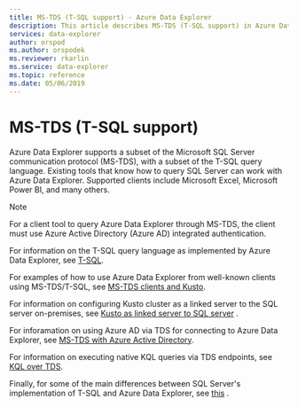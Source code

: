 ```yaml
---
title: MS-TDS (T-SQL support) - Azure Data Explorer
description: This article describes MS-TDS (T-SQL support) in Azure Data Explorer.
services: data-explorer
author: orspod
ms.author: orspodek
ms.reviewer: rkarlin
ms.service: data-explorer
ms.topic: reference
ms.date: 05/06/2019
---
```

# MS-TDS (T-SQL support)

Azure Data Explorer supports a subset of the Microsoft SQL Server communication protocol (MS-TDS),
with a subset of the T-SQL query language. Existing tools that know how to query SQL Server 
can work with Azure Data Explorer. Supported clients include Microsoft Excel, Microsoft Power BI, and many others.

> [!NOTE]
> For a client tool to query Azure Data Explorer through MS-TDS, the client must use 
Azure Active Directory (Azure AD) integrated authentication.

For information on the T-SQL query language as implemented by Azure Data Explorer, see [T-SQL](./t-sql.md). 

For examples of how to use Azure Data Explorer from well-known clients using MS-TDS/T-SQL, see [MS-TDS clients and Kusto](./clients.md).

For information on configuring Kusto cluster as a linked server to the SQL server on-premises, see [Kusto as linked server to SQL server](./linkedserver.md) .

For inforamation on using Azure AD via TDS for connecting to Azure Data Explorer, see [MS-TDS with Azure Active Directory](./aad.md).

For information on executing native KQL queries via TDS endpoints, see [KQL over TDS](./tdskql.md).

Finally, for some of the main differences between SQL Server's implementation of T-SQL and Azure Data Explorer, see [this](./sqlknownissues.md) .
